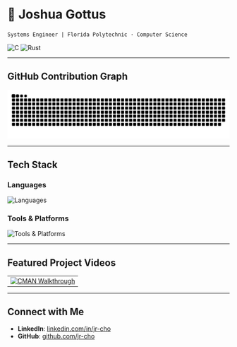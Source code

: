 # 👾 Joshua Gottus
`Systems Engineer | Florida Polytechnic · Computer Science`

![C](https://img.shields.io/badge/C-1e1e1e?style=for-the-badge&logo=c&logoColor=00599C)
![Rust](https://img.shields.io/badge/Rust-1e1e1e?style=for-the-badge&logo=rust&logoColor=C45508)

---

## GitHub Contribution Graph
![github contribution grid snake animation](https://raw.githubusercontent.com/Platane/snk/output/github-contribution-grid-snake-dark.svg#gh-dark-mode-only)

---

## Tech Stack
### Languages
![Languages](https://skillicons.dev/icons?i=c,rust,bash,cpp,python,javascript)

### Tools & Platforms
![Tools & Platforms](https://skillicons.dev/icons?i=docker,kubernetes,git,linux)

---

## Featured Project Videos

<table>
  <tr>
    <td>
      <a href="https://youtu.be/-IY5ygcyC5w" target="_blank">
        <img src="https://img.youtube.com/vi/-IY5ygcyC5w/hqdefault.jpg" alt="CMAN Walkthrough" width="300"/>
      </a>
    </td>
  </tr>
</table>

---

## Connect with Me
- **LinkedIn**: [linkedin.com/in/jr-cho](https://linkedin.com/in/jr-cho)  
- **GitHub**: [github.com/jr-cho](https://github.com/jr-cho)  

